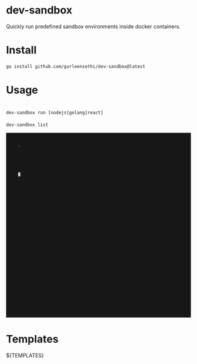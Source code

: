 # dev-sandbox

Quickly run predefined sandbox environments inside docker containers.

# Install

```bash
go install github.com/gurleensethi/dev-sandbox@latest
```

# Usage

```bash

dev-sandbox run [nodejs|golang|react]

dev-sandbox list

```

<img alt="Welcome to VHS" src="https://raw.githubusercontent.com/gurleensethi/dev-sandbox/main/out.gif" />

# Templates

${TEMPLATES}
